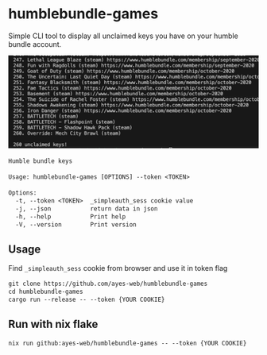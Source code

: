 # humblebundle-games

Simple CLI tool to display all unclaimed keys you have on your humble bundle account.

![screenshot](screenshot.png)

```
Humble bundle keys

Usage: humblebundle-games [OPTIONS] --token <TOKEN>

Options:
  -t, --token <TOKEN>  _simpleauth_sess cookie value
  -j, --json           return data in json
  -h, --help           Print help
  -V, --version        Print version
```

## Usage

Find ``_simpleauth_sess`` cookie from browser and use it in token flag
```
git clone https://github.com/ayes-web/humblebundle-games
cd humblebundle-games
cargo run --release -- --token {YOUR COOKIE}
```


## Run with nix flake
```
nix run github:ayes-web/humblebundle-games -- --token {YOUR COOKIE}
```